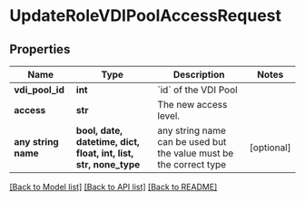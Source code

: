 # UpdateRoleVDIPoolAccessRequest


## Properties
Name | Type | Description | Notes
------------ | ------------- | ------------- | -------------
**vdi_pool_id** | **int** | &#x60;id&#x60; of the VDI Pool | 
**access** | **str** | The new access level. | 
**any string name** | **bool, date, datetime, dict, float, int, list, str, none_type** | any string name can be used but the value must be the correct type | [optional]

[[Back to Model list]](../README.md#documentation-for-models) [[Back to API list]](../README.md#documentation-for-api-endpoints) [[Back to README]](../README.md)


